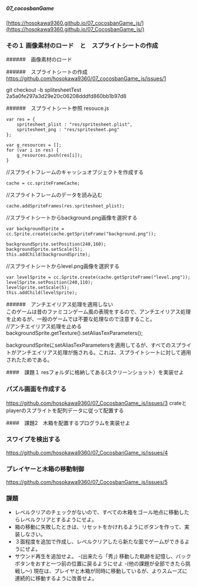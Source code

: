 ##### 07_cocosbanGame  
[https://hosokawa9360.github.io/07_cocosbanGame_js/](https://hosokawa9360.github.io/07_CocosbanGame_js/)  


### その１ 画像素材のロード　と　スプライトシートの作成　

######　画像素材のロード

######　スプライトシートの作成
https://github.com/hosokawa9360/07_cocosbanGame_js/issues/1  

git checkout -b splitesheetTest 2a5a0fe297a3d29e20c06208dddfd860bb1b97d8

######　スプライトシート参照 resouce.js
```
var res = {
    spritesheet_plist : "res/spritesheet.plist",
    spritesheet_png : "res/spritesheet.png"
};

var g_resources = [];
for (var i in res) {
    g_resources.push(res[i]);
}

```

//スプライトフレームのキャッシュオブジェクトを作成する  
```
cache = cc.spriteFrameCache;
```
//スプライトフレームのデータを読み込む  
```
cache.addSpriteFrames(res.spritesheet_plist);
```
//スプライトシートからbackground.png画像を選択する  
```
var backgroundSprite = cc.Sprite.create(cache.getSpriteFrame("background.png"));
```
```
backgroundSprite.setPosition(240,160);
backgroundSprite.setScale(5);
this.addChild(backgroundSprite);
```
//スプライトシートからlevel.png画像を選択する  
```
var levelSprite = cc.Sprite.create(cache.getSpriteFrame("level.png"));
levelSprite.setPosition(240,110);
levelSprite.setScale(5);
this.addChild(levelSprite);
```

######　アンチエイリアス処理を適用しない  
このゲームは昔のファミコンゲーム風の表現をするので、アンチエイリアス処理を止めるが、一般のゲームでは不要な処理なので注意すること。  
//アンチエイリアス処理を止める  
backgroundSprite.getTexture().setAliasTexParameters();  

backgroundSpriteにsetAliasTexParametersを適用してるが、すべてのスプライトがアンチエイリアス処理が施される。これは、スプライトシートに対して適用されたためである。  

####　課題１
resフォルダに格納してある(スクリーンショット）を実装せよ  

### パズル画面を作成する
https://github.com/hosokawa9360/07_CocosbanGame_js/issues/3
crateとplayerのスプライトを配列データに従って配置する

####　課題2　木箱を配置するプログラムを実装せよ


### スワイプを検出する
https://github.com/hosokawa9360/07_CocosbanGame_js/issues/4

### プレイヤーと木箱の移動制御
https://github.com/hosokawa9360/07_CocosbanGame_js/issues/5

### 課題
 - レベルクリアのチェックがないので、すべての木箱をゴール地点に移動したらレベルクリアとするようにせよ。
 - 箱の移動に失敗したときは、リセットをかけれるようにボタンを作って、実装しなさい。
 - ３面程度を追加で作成し、レベルクリアしたら新たな面でゲームができるようにせよ。
 - サウンド再生を追加せよ。
 -(出来たら「秀」) 移動した軌跡を記憶し、バックボタンをおすと一つ前の位置に戻るようにせよ
 -(他の課題が全部できたら挑戦し～) 現在は、プレイヤと木箱が同時に移動しているが、よりスムーズに連続的に移動するように改善せよ。
